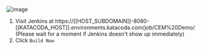
![image](https://user-images.githubusercontent.com/4685314/122002856-dd104280-cde4-11eb-9f0d-23d0b65e1583.png)

1. Visit Jenkins at https://[[HOST_SUBDOMAIN]]-8080-[[KATACODA_HOST]].environments.katacoda.com/job/CEM%20Demo/
   (Please wait for a moment if Jenkins doesn't show up immediately)
2. Click `Build Now`
